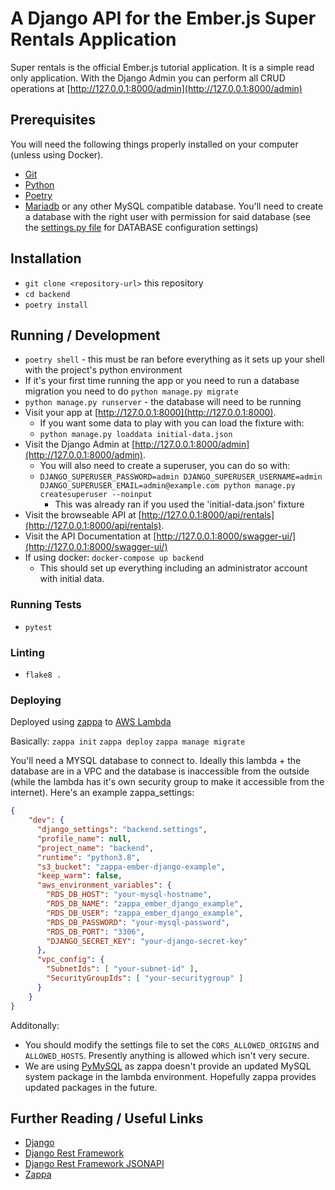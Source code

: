 # A Django API for the Ember.js Super Rentals Application

Super rentals is the official Ember.js tutorial application. It is a simple read only application. With the Django Admin you can perform all CRUD operations at [http://127.0.0.1:8000/admin](http://127.0.0.1:8000/admin)


## Prerequisites

You will need the following things properly installed on your computer (unless using Docker).

- [Git](https://git-scm.com/)
- [Python](https://www.python.org/)
- [Poetry](https://python-poetry.org/)
- [Mariadb](https://mariadb.org/) or any other MySQL compatible database. You'll need to create a database with the right user with permission for said database (see the [settings.py file](backend/settings.py) for DATABASE configuration settings)

## Installation

- `git clone <repository-url>` this repository
- `cd backend`
- `poetry install`

## Running / Development

- `poetry shell` - this must be ran before everything as it sets up your shell with the project's python environment
- If it's your first time running the app or you need to run a database migration you need to do `python manage.py migrate`
- `python manage.py runserver` - the database will need to be running
- Visit your app at [http://127.0.0.1:8000](http://127.0.0.1:8000).
  - If you want some data to play with you can load the fixture with:
  - `python manage.py loaddata initial-data.json`
- Visit the Django Admin at [http://127.0.0.1:8000/admin](http://127.0.0.1:8000/admin).
  - You will also need to create a superuser, you can do so with:
  - `DJANGO_SUPERUSER_PASSWORD=admin DJANGO_SUPERUSER_USERNAME=admin DJANGO_SUPERUSER_EMAIL=admin@example.com python manage.py createsuperuser --noinput`
    - This was already ran if you used the 'initial-data.json' fixture
- Visit the browseable API at [http://127.0.0.1:8000/api/rentals](http://127.0.0.1:8000/api/rentals).
- Visit the API Documentation at [http://127.0.0.1:8000/swagger-ui/](http://127.0.0.1:8000/swagger-ui/)
- If using docker: `docker-compose up backend`
  - This should set up everything including an administrator account with initial data.

### Running Tests

- `pytest`

### Linting

- `flake8 .`

### Deploying

Deployed using [zappa](https://github.com/zappa/Zappa) to [AWS Lambda](https://aws.amazon.com/lambda/)

Basically:
`zappa init`
`zappa deploy`
`zappa manage migrate`

You'll need a MYSQL database to connect to. Ideally this lambda + the database are in a VPC and the database is inaccessible from the outside (while the lambda has it's own security group to make it accessible from the internet). Here's an example zappa_settings:

```json
{
    "dev": {
      "django_settings": "backend.settings",
      "profile_name": null,
      "project_name": "backend",
      "runtime": "python3.8",
      "s3_bucket": "zappa-ember-django-example",
      "keep_warm": false,
      "aws_environment_variables": {
        "RDS_DB_HOST": "your-mysql-hostname",
        "RDS_DB_NAME": "zappa_ember_django_example",
        "RDS_DB_USER": "zappa_ember_django_example",
        "RDS_DB_PASSWORD": "your-mysql-password",
        "RDS_DB_PORT": "3306",
        "DJANGO_SECRET_KEY": "your-django-secret-key"
      },
      "vpc_config": {
        "SubnetIds": [ "your-subnet-id" ],
        "SecurityGroupIds": [ "your-securitygroup" ]
      }
    }
}
```

Additonally:
- You should modify the settings file to set the `CORS_ALLOWED_ORIGINS` and `ALLOWED_HOSTS`. Presently anything is allowed which isn't very secure.
- We are using [PyMySQL](https://github.com/PyMySQL/PyMySQL) as zappa doesn't provide an updated MySQL system package in the lambda environment. Hopefully zappa provides updated packages in the future.

## Further Reading / Useful Links

- [Django](https://docs.djangoproject.com/en/3.2/)
- [Django Rest Framework](https://www.django-rest-framework.org/)
- [Django Rest Framework JSONAPI](https://github.com/django-json-api/django-rest-framework-json-api)
- [Zappa](https://github.com/zappa/Zappa)
